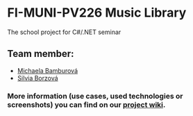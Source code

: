 # FI-MUNI-PV226 Music Library
The school project for C#/.NET seminar

## Team member:
* [Michaela Bamburová](https://github.com/mbamburova)
* [Silvia Borzová](https://github.com/sborzova)

### More information (use cases, used technologies or screenshots) you can find on our [project wiki](https://github.com/mbamburova/fi-muni-pv226-music-library/wiki).
